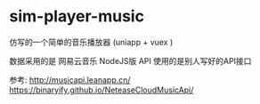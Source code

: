 # sim-player-music
仿写的一个简单的音乐播放器 (uniapp + vuex )

数据采用的是 网易云音乐 NodeJS版 API 使用的是别人写好的API接口

参考:
 http://musicapi.leanapp.cn/
 https://binaryify.github.io/NeteaseCloudMusicApi/
